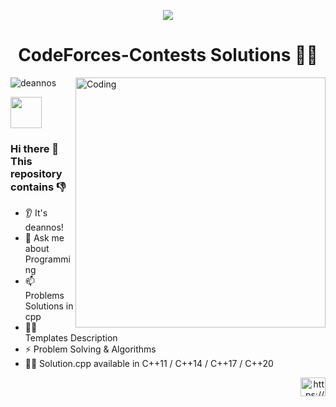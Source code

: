 <p align="center">
  <img src="https://capsule-render.vercel.app/api?text=Hey%20Everyone%F0%9F%95%B9%EF%B8%8F&animation=fadeIn&type=waving&color=gradient&height=100"/>
</p>
<h1 align="center"> CodeForces-Contests Solutions 🧑‍💻</h1>
<img align="right" alt="Coding" width="400" src="https://media3.giphy.com/media/v1.Y2lkPTc5MGI3NjExZDkyOTk5YTljN2EzMDUxOGU3NmZlMDg0MzA4NmE3YmFjODU3MDBlNyZjdD1n/qgQUggAC3Pfv687qPC/giphy.gif">


<p align="left"> <img src="https://komarev.com/ghpvc/?username=deannos&label=Profile%20views&color=0e75b6&style=flat" alt="deannos" /> </p>        
<a href="https://codeforces.com/profile/DEANNOS"><img height="50" src="https://img.shields.io/badge/Codeforces-445f9d?style=for-the-badge&logo=Codeforces&logoColor=white"/></a> 


<h3 align="left"> Hi there 👋 This repository contains 👎</h3>
   
-   👂 It's deannos! 
-   💬 Ask me about Programming
-   📫 Problems Solutions in cpp
-   🧑‍💻 Templates Description
-   ⚡ Problem Solving & Algorithms
-   🧑‍💻 Solution.cpp available in C++11 / C++14 / C++17 / C++20 

  



<p align="right">
<a href="https://linkedin.com/in/https://www.linkedin.com/in/amishjha/" target="blank"><img align="right" src="https://raw.githubusercontent.com/rahuldkjain/github-profile-readme-generator/master/src/images/icons/Social/linked-in-alt.svg" alt="https://www.linkedin.com/in/amishjha/" height="30" width="40" /></a>
</p>


